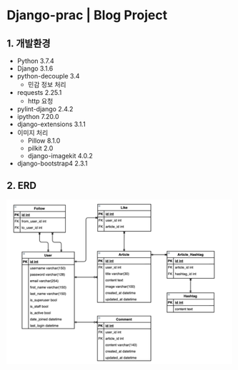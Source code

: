 # Django-prac | Blog Project



## 1. 개발환경

- Python 3.7.4
- Django 3.1.6
- python-decouple 3.4
  - 민감 정보 처리
- requests 2.25.1
  - http 요청
- pylint-django 2.4.2
- ipython 7.20.0
- django-extensions 3.1.1
- 이미지 처리
  - Pillow 8.1.0
  - pilkit 2.0
  - django-imagekit 4.0.2
- django-bootstrap4 2.3.1



## 2. ERD

![ERD](image/ERD.png)